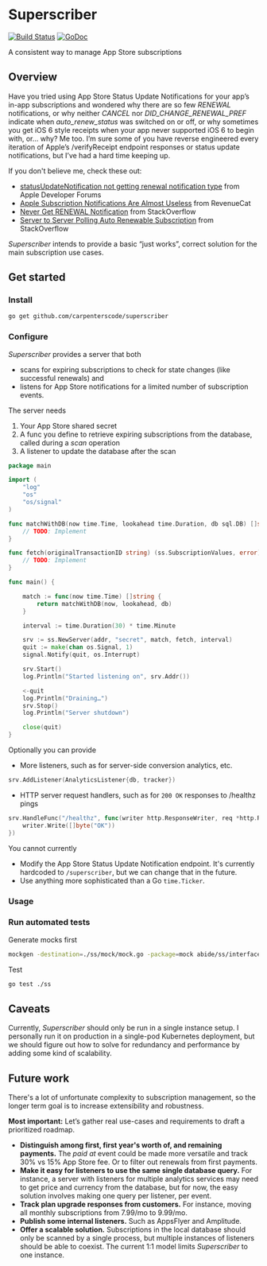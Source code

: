 # Superscriber

[![Build Status](https://travis-ci.org/carpenterscode/superscriber.svg?branch=master)](https://travis-ci.org/carpenterscode/superscriber)
[![GoDoc](https://godoc.org/github.com/carpenterscode/superscriber?status.svg)](https://godoc.org/github.com/carpenterscode/superscriber)

A consistent way to manage App Store subscriptions

## Overview

Have you tried using App Store Status Update Notifications for your app’s in-app subscriptions
and wondered why there are so few _RENEWAL_ notifications, or why neither _CANCEL_ nor
_DID_CHANGE_RENEWAL_PREF_ indicate when _auto_renew_status_ was switched on or off,
or why sometimes you get iOS 6 style receipts when your app never supported iOS 6 to begin with,
or… why? Me too. I’m sure some of you have reverse engineered every iteration of Apple’s
/verifyReceipt endpoint responses or status update notifications, but I’ve had a hard time keeping
up.

If you don't believe me, check these out:

- [statusUpdateNotification not getting renewal notification type](https://forums.developer.apple.com/message/283579#283579) from Apple Developer Forums
- [Apple Subscription Notifications Are Almost Useless](https://www.revenuecat.com/2018/09/24/apple-subscription-notifications-are-almost-useless) from RevenueCat
- [Never Get RENEWAL Notification](https://stackoverflow.com/q/48049771/5477264) from StackOverflow
- [Server to Server Polling Auto Renewable Subscription](https://stackoverflow.com/q/50947948/5477264) from StackOverflow

_Superscriber_ intends to provide a basic “just works”, correct solution for the main
subscription use cases.

## Get started

### Install

```sh
go get github.com/carpenterscode/superscriber
```

### Configure

_Superscriber_ provides a server that both

- scans for expiring subscriptions to check for state changes (like successful renewals) and
- listens for App Store notifications for a limited number of subscription events.

The server needs

1.  Your App Store shared secret
2.  A func you define to retrieve expiring subscriptions from the database, called during a _scan_
    operation
3.  A listener to update the database after the scan

```go
package main

import (
	"log"
	"os"
	"os/signal"
)

func matchWithDB(now time.Time, lookahead time.Duration, db sql.DB) []string {
	// TODO: Implement
}

func fetch(originalTransactionID string) (ss.SubscriptionValues, error) {
	// TODO: Implement
}

func main() {

	match := func(now time.Time) []string {
		return matchWithDB(now, lookahead, db)
	}

	interval := time.Duration(30) * time.Minute

	srv := ss.NewServer(addr, "secret", match, fetch, interval)
	quit := make(chan os.Signal, 1)
	signal.Notify(quit, os.Interrupt)

	srv.Start()
	log.Println("Started listening on", srv.Addr())

	<-quit
	log.Println("Draining…")
	srv.Stop()
	log.Println("Server shutdown")

	close(quit)
}
```

Optionally you can provide

- More listeners, such as for server-side conversion analytics, etc.

```go
srv.AddListener(AnalyticsListener{db, tracker})
```

- HTTP server request handlers, such as for `200 OK` responses to /healthz pings

```go
srv.HandleFunc("/healthz", func(writer http.ResponseWriter, req *http.Request) {
	writer.Write([]byte("OK"))
})
```

You cannot currently

- Modify the App Store Status Update Notification endpoint. It's currently hardcoded to
  `/superscriber`, but we can change that in the future.
- Use anything more sophisticated than a Go `time.Ticker`.

### Usage

### Run automated tests

Generate mocks first

```sh
mockgen -destination=./ss/mock/mock.go -package=mock abide/ss/interfaces EventListener,Subscription,User
```

Test

```sh
go test ./ss
```

## Caveats

Currently, _Superscriber_ should only be run in a single instance setup. I personally run it on
production in a single-pod Kubernetes deployment, but we should figure out how to solve for
redundancy and performance by adding some kind of scalability.

## Future work

There's a lot of unfortunate complexity to subscription management, so the longer term goal is to
increase extensibility and robustness.

**Most important:** Let’s gather real use-cases and requirements to draft a prioritized roadmap.

- **Distinguish among first, first year's worth of, and remaining payments.** The _paid at_ event
  could be made more versatile and track 30% vs 15% App Store fee. Or to filter out renewals from
  first payments.
- **Make it easy for listeners to use the same single database query.** For instance, a server with
  listeners for multiple analytics services may need to get price and currency from the database,
  but for now, the easy solution involves making one query per listener, per event.
- **Track plan upgrade responses from customers.** For instance, moving all monthly subscriptions
  from 7.99/mo to 9.99/mo.
- **Publish some internal listeners.** Such as AppsFlyer and Amplitude.
- **Offer a scalable solution.** Subscriptions in the local database should only be scanned by a
  single process, but multiple instances of listeners should be able to coexist. The current 1:1
  model limits _Superscriber_ to one instance.
